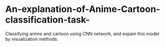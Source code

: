 # An-explanation-of-Anime-Cartoon-classification-task-
Classifying anime and cartoon using CNN network, and expain this model by visualization methods.
